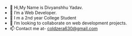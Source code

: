 - 👋 Hi,My Name is Divyanshhu Yadav.
- 👀 I’m a Web Developer.
- 🌱 I m a 2nd year College Student 
- 💞️ I’m looking to collaborate on web development projects.
- 📫 Contact me at- coldzera630@gmail.com

<!---
coldzera630/coldzera630 is a ✨ special ✨ repository because its `README.md` (this file) appears on your GitHub profile.
You can click the Preview link to take a look at your changes.
--->
